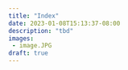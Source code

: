 ```yaml
---
title: "Index"
date: 2023-01-08T15:13:37-08:00
description: "tbd"
images:
 - image.JPG
draft: true
---
```

